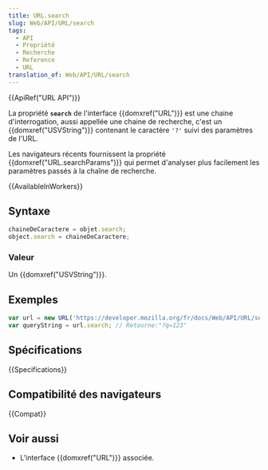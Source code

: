 ```yaml
---
title: URL.search
slug: Web/API/URL/search
tags:
  - API
  - Propriété
  - Recherche
  - Reference
  - URL
translation_of: Web/API/URL/search
---
```


{{ApiRef("URL API")}}

La propriété **`search`** de l'interface {{domxref("URL")}} est une chaine d'interrogation, aussi appellée une chaine de recherche, c'est un {{domxref("USVString")}} contenant le caractère `'?'` suivi des paramètres de l'URL.

Les navigateurs récents fournissent la propriété {{domxref("URL.searchParams")}} qui permet d'analyser plus facilement les paramètres passés à la chaîne de recherche.

{{AvailableInWorkers}}

## Syntaxe

```js
chaineDeCaractere = objet.search;
object.search = chaineDeCaractere;
```

### Valeur

Un {{domxref("USVString")}}.

## Exemples

```js
var url = new URL('https://developer.mozilla.org/fr/docs/Web/API/URL/search?q=123');
var queryString = url.search; // Retourne:"?q=123"
```

## Spécifications

{{Specifications}}

## Compatibilité des navigateurs

{{Compat}}

## Voir aussi

- L'interface {{domxref("URL")}} associée.
